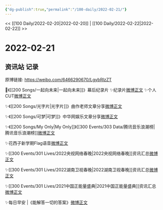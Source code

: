 ```yaml
---
{"dg-publish":true,"permalink":"/100-daily/2022-02-21/"}
---
```



<< [[100 Daily/2022-02-20\|2022-02-20]] | [[100 Daily/2022-02-22\|2022-02-22]] >>

# 2022-02-21

## 资讯站 记录

原博链接: https://weibo.com/6466290670/LgybRlzZT

🌟《[[200 Songs/一起向未来\|一起向未来]]》幕后纪录片
✨纪录片[微博正文](https://m.weibo.cn/6466290670/4739401320498144)
✨个人CUT[微博正文](https://m.weibo.cn/6466290670/4739445750500727)

✨《[[200 Songs/光字片\|光字片]]》曲作老师文章分享[微博正文](https://m.weibo.cn/6466290670/4739433621099535)

✨《[[200 Songs/可梦\|可梦]]》中华网娱乐文章分享[微博正文](https://m.weibo.cn/6466290670/4739310837043120)

✨《[[200 Songs/My Only\|My Only]]》[[300 Events/303 Data/腾讯音乐浪潮榜\|腾讯音乐浪潮榜]][微博正文](https://m.weibo.cn/6466290670/4739377651254073)

✨花西子新学期Flag语音[微博正文](https://m.weibo.cn/6466290670/4739308928633196)

✨[[300 Events/301 Lives/2022央视网络春晚\|2022央视网络春晚]]资讯汇总[微博正文](https://m.weibo.cn/6466290670/4739275017686187)

✨[[300 Events/301 Lives/2022湖南卫视春晚\|2022湖南卫视春晚]]资讯汇总[微博正文](https://m.weibo.cn/6466290670/4739275029479916)

✨[[300 Events/301 Lives/2021中国正能量盛典\|2021中国正能量盛典]]资讯汇总[微博正文](https://m.weibo.cn/6466290670/4739275037610097)

✨每日早安 |《能解答一切的答案》[微博正文](https://m.weibo.cn/6466290670/4739220546257131)
